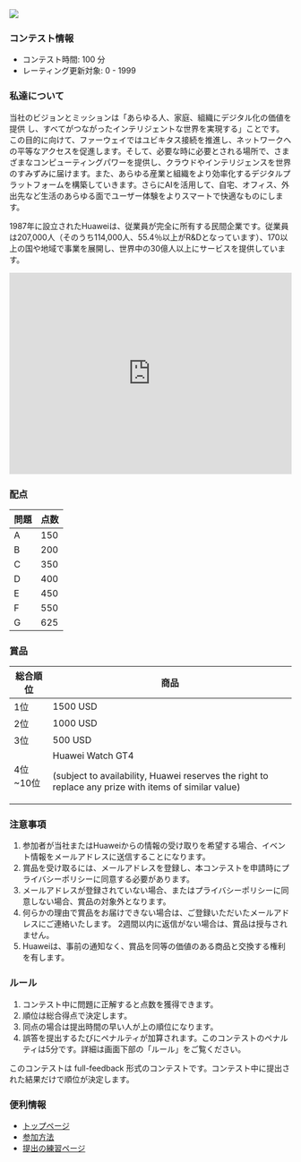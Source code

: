 
<div>

<span>

<span>

<img src="https://img.atcoder.jp/abc342/fcbaf2012334e542c449653b496c1b65.png">

</img>

### **コンテスト情報**

<section>

<ul>

<li>
コンテスト時間: 100 分
</li>

<li>
レーティング更新対象: 0 - 
<span>
1999
</span>

</li>

</ul>

</section>

### **私達について**

<section>

<p>
当社のビジョンとミッションは「あらゆる人、家庭、組織にデジタル化の価値を提供
	し、すべてがつながったインテリジェントな世界を実現する」ことです。この目的に向けて、ファーウェイではユビキタス接続を推進し、ネットワークへの平等なアクセスを促進します。そして、必要な時に必要とされる場所で、さまざまなコンピューティングパワーを提供し、クラウドやインテリジェンスを世界のすみずみに届けます。また、あらゆる産業と組織をより効率化するデジタルプラットフォームを構築していきます。さらにAIを活用して、自宅、オフィス、外出先など生活のあらゆる面でユーザー体験をよりスマートで快適なものにします。
      
</p>

<p>
1987年に設立されたHuaweiは、従業員が完全に所有する民間企業です。従業員は207,000人（そのうち114,000人、55.4％以上がR&Dとなっています）、170以上の国や地域で事業を展開し、世界中の30億人以上にサービスを提供しています。
      
</p>

</section>

<div>

<iframe src="https://img.atcoder.jp/abc342/Huawei%20corporate%20video.mp4" width="100%" height="360" frameborder="0" allowfullscreen>

</iframe>

</div>

### **配点**

<section>

<div>

<div>

<table>

<thead>

<tr>

<th>
問題
</th>

<th>
点数
</th>

</tr>

</thead>

<tbody>

<tr>

<td>
A
</td>

<td>
150
</td>

</tr>

<tr>

<td>
B
</td>

<td>
200
</td>

</tr>

<tr>

<td>
C
</td>

<td>
350
</td>

</tr>

<tr>

<td>
D
</td>

<td>
400
</td>

</tr>

<tr>

<td>
E
</td>

<td>
450
</td>

</tr>

<tr>

<td>
F
</td>

<td>
550
</td>

</tr>

<tr>

<td>
G
</td>

<td>
625
</td>

</tr>

</tbody>

</table>

</div>

</div>

</section>

### **賞品**

<section>

<div>

<div>

<table>

<thead>

<tr>

<th>
総合順位
</th>

<th>
商品
</th>

</tr>

</thead>

<tbody>

<tr>

<td>
1位
</td>

<td>
1500 USD
</td>

</tr>

<tr>

<td>
2位
</td>

<td>
1000 USD
</td>

</tr>

<tr>

<td>
3位
</td>

<td>
500 USD
</td>

</tr>

<tr>

<td>
4位~10位
</td>

<td>
Huawei Watch GT4

(subject to availability, Huawei reserves the right to replace any prize with items of similar value)
</td>

</tr>

</tbody>

</table>

</div>

</div>

</section>

### **注意事項**

<section>

<ol>

<li>
参加者が当社またはHuaweiからの情報の受け取りを希望する場合、イベント情報をメールアドレスに送信することになります。
</li>

<li>

<span>
賞品を受け取るには、メールアドレスを登録し、本コンテストを申請時にプライバシーポリシーに同意する必要があります。
</span>

</li>

<li>
メールアドレスが登録されていない場合、またはプライバシーポリシーに同意しない場合、賞品の対象外となります。
</li>

<li>
何らかの理由で賞品をお届けできない場合は、ご登録いただいたメールアドレスにご連絡いたします。 2週間以内に返信がない場合は、賞品は授与されません。
</li>

<li>
Huaweiは、事前の通知なく、賞品を同等の価値のある商品と交換する権利を有します。
</li>

</ol>

</section>

### **ルール**

<section>

<ol>

<li>
コンテスト中に問題に正解すると点数を獲得できます。
</li>

<li>
順位は総合得点で決定します。
</li>

<li>
同点の場合は提出時間の早い人が上の順位になります。
</li>

<li>
誤答を提出するたびにペナルティが加算されます。このコンテストのペナルティは5分です。詳細は画面下部の「ルール」をご覧ください。
</li>

</ol>

<p>
このコンテストは full-feedback 形式のコンテストです。コンテスト中に提出された結果だけで順位が決定します。
      
</p>

</section>

### **便利情報**

<ul>

<li>
<a href="https://atcoder.jp/">トップページ</a>
</li>

<li>
<a href="https://atcoder.jp/post/37">参加方法</a>
</li>

<li>
<a href="https://atcoder.jp/contests/practice">提出の練習ページ</a>
</li>

</ul>

</span>

</span>

</div>
